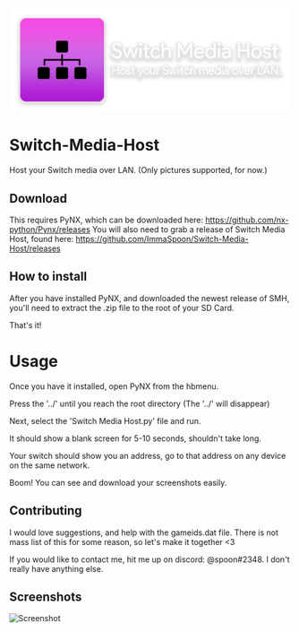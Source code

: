 ![Logo](Nintendo/resources/logo.png?raw=true)
# Switch-Media-Host
Host your Switch media over LAN. (Only pictures supported, for now.)

## Download
This requires PyNX, which can be downloaded here:
https://github.com/nx-python/Pynx/releases
You will also need to grab a release of Switch Media Host, found here:
https://github.com/ImmaSpoon/Switch-Media-Host/releases

## How to install
After you have installed PyNX, and downloaded the newest release of SMH, you'll need to extract the .zip file to the root of your SD Card.

That's it!

# Usage
Once you have it installed, open PyNX from the hbmenu.

Press the '../' until you reach the root directory (The '../' will disappear)

Next, select the 'Switch Media Host.py' file and run.

It should show a blank screen for 5-10 seconds, shouldn't take long.

Your switch should show you an address, go to that address on any device on the same network.

Boom! You can see and download your screenshots easily.

## Contributing
I would love suggestions, and help with the gameids.dat file. There is not mass list of this for some reason, so let's make it together <3

If you would like to contact me, hit me up on discord: @spoon#2348. I don't really have anything else.

## Screenshots
![Screenshot](https://doc-14-94-docs.googleusercontent.com/docs/securesc/1rp76vmplrbunlgcjs3veiml9s5oin62/94kk4sgtmfjv26evultm3ka2jqvis7tj/1545062400000/16921259497025424793/16921259497025424793/1RW7awpTz8YJof9pTQo8FU2JVbC6cQlAC?e=view&nonce=c4brfcmd585am&user=16921259497025424793&hash=k7hn1m6p94or64t9v87m0gd45petacb0)
